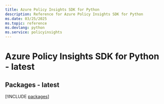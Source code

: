 ```yaml
---
title: Azure Policy Insights SDK for Python
description: Reference for Azure Policy Insights SDK for Python
ms.date: 03/25/2025
ms.topic: reference
ms.devlang: python
ms.service: policyinsights
---
```

# Azure Policy Insights SDK for Python - latest
## Packages - latest
[!INCLUDE [packages](policy-insights-index.md)]